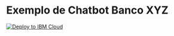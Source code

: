 # Exemplo de Chatbot Banco XYZ
[![Deploy to IBM Cloud](https://bluemix.net/deploy/button.png)](https://bluemix.net/deploy?repository=https://github.com/madureiraj/curso_ia_cetec)

